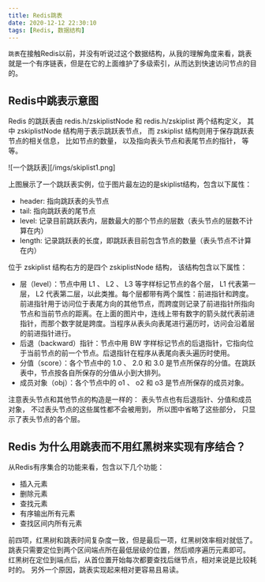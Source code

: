 ```yaml
---
title: Redis跳表
date: 2020-12-12 22:30:10
tags: [Redis, 数据结构]
---
```


`跳表`在接触Redis以前，并没有听说过这个数据结构，从我的理解角度来看，跳表就是一个有序链表，但是在它的上面维护了多级索引，从而达到快速访问节点的目的。


## Redis中跳表示意图

Redis 的跳跃表由 redis.h/zskiplistNode 和 redis.h/zskiplist 两个结构定义， 其中 zskiplistNode 结构用于表示跳跃表节点， 而 zskiplist 结构则用于保存跳跃表节点的相关信息， 比如节点的数量， 以及指向表头节点和表尾节点的指针， 等等。

![一个跳跃表][/imgs/skiplist1.png]

上图展示了一个跳跃表实例，位于图片最左边的是skiplist结构，包含以下属性：

* header: 指向跳跃表的头节点
* tail: 指向跳跃表的尾节点
* level: 记录目前跳跃表内，层数最大的那个节点的层数（表头节点的层数不计算在内）
* length: 记录跳跃表的长度，即跳跃表目前包含节点的数量（表头节点不计算在内）

位于 zskiplist 结构右方的是四个 zskiplistNode 结构， 该结构包含以下属性：

* 层（level）：节点中用 L1 、 L2 、 L3 等字样标记节点的各个层， L1 代表第一层， L2 代表第二层，以此类推。每个层都带有两个属性：前进指针和跨度。前进指针用于访问位于表尾方向的其他节点，而跨度则记录了前进指针所指向节点和当前节点的距离。在上面的图片中，连线上带有数字的箭头就代表前进指针，而那个数字就是跨度。当程序从表头向表尾进行遍历时，访问会沿着层的前进指针进行。
* 后退（backward）指针：节点中用 BW 字样标记节点的后退指针，它指向位于当前节点的前一个节点。后退指针在程序从表尾向表头遍历时使用。
* 分值（score）：各个节点中的 1.0 、 2.0 和 3.0 是节点所保存的分值。在跳跃表中，节点按各自所保存的分值从小到大排列。
* 成员对象（obj）：各个节点中的 o1 、 o2 和 o3 是节点所保存的成员对象。

注意表头节点和其他节点的构造是一样的： 表头节点也有后退指针、分值和成员对象， 不过表头节点的这些属性都不会被用到， 所以图中省略了这些部分， 只显示了表头节点的各个层。

## Redis 为什么用跳表而不用红黑树来实现有序结合？

从Redis有序集合的功能来看，包含以下几个功能：
+ 插入元素
+ 删除元素
+ 查找元素
+ 有序输出所有元素
+ 查找区间内所有元素

前四项，红黑树和跳表时间复杂度一致，但是最后一项，红黑树效率相对就低了。
跳表只需要定位到两个区间端点所在最低层级的位置，然后顺序遍历元素即可。
红黑树在定位到端点后，从首位置开始每次都要查找后继节点，相对来说是比较耗时的。
另外一个原因，跳表实现起来相对更容易且易读。